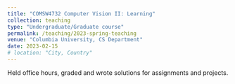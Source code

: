```yaml
---
title: "COMSW4732 Computer Vision II: Learning"
collection: teaching
type: "Undergraduate/Graduate course"
permalink: /teaching/2023-spring-teaching
venue: "Columbia University, CS Department"
date: 2023-02-15
# location: "City, Country"
---
```


Held office hours, graded and wrote solutions for assignments and projects. 
